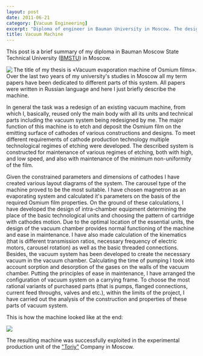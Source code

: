 ```yaml
---
layout: post
date: 2011-06-21
category: [Vacuum Engineering]
excerpt: "Diploma of engineer in Bauman University in Moscow. The design and assembly of a vacuum machine for deposition of thin films."
title: Vacuum Machine
---
```


<p>This post is a brief summary of my diploma in Bauman Moscow State Technical University (<a href="http://www.bmstu.ru/en/">BMSTU</a>) in Moscow.</p>

<img src="{{ site.url }}/img/vacuum_machine.jpg" align="left" />
<p>
The title of my thesis is «Vacuum evaporation machine of Osmium films». Over the last two years of my university's studies in Moscow all my term papers have been dedicated to different parts of this system. All papers were written in Russian language and here I just briefly describe the machine.

In general the task was a redesign of an existing vacuum machine, from which I, basically, reused only the main body with all its units and technical parts including the vacuum system being redesigned by me.
The major function of this machine is to etch and deposit the Osmium film on the emitting surface of cathodes of various constructions and designs. To meet different requirements of cathode production technology multiple technological regimes of etching were developed.
The described system is constructed for maintenance of various regimes of etching, both with high, and low speed, and also with maintenance of the minimum non-uniformity of the film.
</p>

Given the constrained parameters and dimensions of cathodes I have created various layout diagrams of the system. The carousel type of the machine proved to be the most suitable.
I have chosen magnetron as an evaporating system and calculated it's parameters on the basis of the required Osmium film properties.
On the ground of these calculations, I have developed the design of intra-chamber equipment determining the place of the basic technological units and choosing the pattern of cartridge with cathodes motion.
Due to the optimal location of the essential units, the design of the vacuum chamber provides normal functioning of the machine and ease in maintenance.
I have also made calculation of the kinematics (that is different transmission ratios, necessary frequency of electric motors, carousel rotation) as well as the basic threaded connections.
Besides, the vacuum system has been developed to create the necessary vacuum in the vacuum chamber.
Calculating the time of pumping I took into account sorption and desorption of the gases on the walls of the vacuum chamber.
Putting the principles of ease in maintenance, I have arranged the configuration of vacuum system on a carrying frame.
To choose the most rational variants of purchased parts (that is pumps, flanged connections, current feed throughs, valves and etc.), within the limits of the project, I have carried out the analysis of the construction and properties of these parts of vacuum system.

This is how the machine looked like at the end:

<img src="{{ site.url }}/img/vacuum.png" align="middle" />

The resulting machine was successfully exploited in the experimental production unit of the <a href="https://www.toriy.ru/">"Toriy"</a> Company in Moscow.
